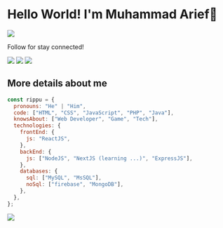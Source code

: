 # Hello World! I'm Muhammad Arief👋
<img src='https://readme-typing-svg.herokuapp.com?color=%2336BCF7&lines=A+gamer+and+loved+to+code.'>

<p>Follow for stay connected!</p>

<a href='http://linkedin.com/in/muhamad-arief-previasakti-suradi/'><img src='https://img.shields.io/badge/LinkedIn-0077B5?style=for-the-badge&&link=&logo=linkedin&logoColor=white'/></a>
<a href='https://github.com/itsmerifz/'><img src='https://img.shields.io/github/followers/itsmerifz.svg?style=for-the-badge&logo=github&logoColor=white'/></a>
<a href='https://itsmerifz.my.id'><img src='https://img.shields.io/badge/website-gray?style=for-the-badge&logo=Google-Chrome&logoColor=white'/></a>


## More details about me
```javascript
const rippu = {
  pronouns: "He" | "Him",
  code: ["HTML", "CSS", "JavaScript", "PHP", "Java"],
  knowsAbout: ["Web Developer", "Game", "Tech"],
  technologies: {
    frontEnd: {
      js: "ReactJS",
    },
    backEnd: {
      js: ["NodeJS", "NextJS (learning ...)", "ExpressJS"],
    },
    databases: {
      sql: ["MySQL", "MsSQL"],
      noSql: ["firebase", "MongoDB"],
    },
  },
};
```

<img src='https://github-readme-stats.vercel.app/api?username=itsmerifz&theme=dark&hide=issues&show_icons=true&count_private=false&include_all_commits=true'/>
<!-- <img src='https://github-readme-stats.vercel.app/api/top-langs/?username=itsmerifz&theme=dark'/> -->

<!-- ## Last activities
<img src="https://github-readme-stats.vercel.app/api/wakatime?username=itsmerifz"> -->
